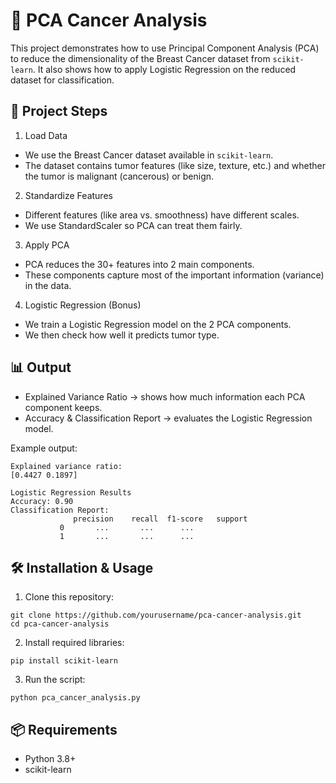# 🧬 PCA Cancer Analysis

This project demonstrates how to use Principal Component Analysis (PCA) to reduce the dimensionality of the Breast Cancer dataset from ```scikit-learn```.
It also shows how to apply Logistic Regression on the reduced dataset for classification.

## 📌 Project Steps

1. Load Data
- We use the Breast Cancer dataset available in ```scikit-learn```.
- The dataset contains tumor features (like size, texture, etc.) and whether the tumor is malignant (cancerous) or benign.

2. Standardize Features
- Different features (like area vs. smoothness) have different scales.
- We use StandardScaler so PCA can treat them fairly.

3. Apply PCA
- PCA reduces the 30+ features into 2 main components.
- These components capture most of the important information (variance) in the data.

4. Logistic Regression (Bonus)
- We train a Logistic Regression model on the 2 PCA components.
- We then check how well it predicts tumor type.

## 📊 Output
- Explained Variance Ratio → shows how much information each PCA component keeps.
- Accuracy & Classification Report → evaluates the Logistic Regression model.

Example output:
```
Explained variance ratio:
[0.4427 0.1897]

Logistic Regression Results
Accuracy: 0.90
Classification Report:
              precision    recall  f1-score   support
           0       ...       ...      ...
           1       ...       ...      ...
```

## 🛠️ Installation & Usage
1. Clone this repository:

```
git clone https://github.com/yourusername/pca-cancer-analysis.git
cd pca-cancer-analysis
```

2. Install required libraries:
```
pip install scikit-learn
```

3. Run the script:
```
python pca_cancer_analysis.py
```

## 📦 Requirements

- Python 3.8+
- scikit-learn